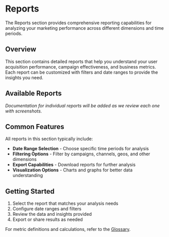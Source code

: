# Reports

The Reports section provides comprehensive reporting capabilities for analyzing your marketing performance across different dimensions and time periods.

## Overview

This section contains detailed reports that help you understand your user acquisition performance, campaign effectiveness, and business metrics. Each report can be customized with filters and date ranges to provide the insights you need.

## Available Reports

*Documentation for individual reports will be added as we review each one with screenshots.*

## Common Features

All reports in this section typically include:

- **Date Range Selection** - Choose specific time periods for analysis
- **Filtering Options** - Filter by campaigns, channels, geos, and other dimensions
- **Export Capabilities** - Download reports for further analysis
- **Visualization Options** - Charts and graphs for better data understanding

## Getting Started

1. Select the report that matches your analysis needs
2. Configure date ranges and filters
3. Review the data and insights provided
4. Export or share results as needed

For metric definitions and calculations, refer to the [Glossary](../../glossary.md).